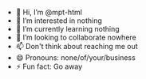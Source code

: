 - 👋 Hi, I’m @mpt-html
- 👀 I’m interested in nothing
- 🌱 I’m currently learning nothing
- 💞️ I’m looking to collaborate nowhere
- 📫 Don't think about reaching me out
- 😄 Pronouns: none/of/your/business
- ⚡ Fun fact: Go away
